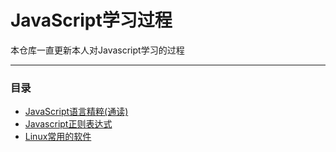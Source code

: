 # JavaScript学习过程

本仓库一直更新本人对Javascript学习的过程

***

### 目录

* [JavaScript语言精粹(通读)](./Mdbook/JavaScript语言精粹.md)
* [Javascript正则表达式](./Timeline/2016-06-19[JavaScript正则表达式].md)
* [Linux常用的软件](./Timeline/2017-01-10[常用的Linux软件].md)
